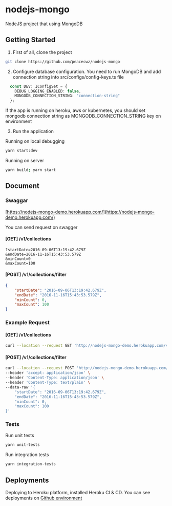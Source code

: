 # nodejs-mongo
NodeJS project that using MongoDB

## Getting Started

1. First of all, clone the project

```bash
git clone https://github.com/peacecwz/nodejs-mongo
```

2. Configure database configuration. You need to run MongoDB and add connection string into src/configs/config-keys.ts file

```ts
  const DEV: IConfigSet = {
    DEBUG_LOGGING_ENABLED: false,
    MONGODB_CONNECTION_STRING: "connection-string"
  };
```

If the app is running on heroku, aws or kubernetes, you should set mongodb connection string as MONGODB_CONNECTION_STRING key on environment

3. Run the application

Running on local debugging

```bash
yarn start:dev
```

Running on server

```bash
yarn build; yarn start
```

## Document

### Swaggar

[https://nodejs-mongo-demo.herokuapp.com/](https://nodejs-mongo-demo.herokuapp.com/)

You can send request on swagger

#### [GET] /v1/collections

```ùrl
?startDate=2016-09-06T13:19:42.679Z
&endDate=2016-11-16T15:43:53.579Z
&minCount=0
&maxCount=100
```

#### [POST] /v1/collections/filter

```json
{ 
	"startDate": "2016-09-06T13:19:42.679Z", 
	"endDate": "2016-11-16T15:43:53.579Z",
	"minCount": 0,
	"maxCount": 100
}
```

### Example Request 

#### [GET] /v1/collections

```bash
curl --location --request GET 'http://nodejs-mongo-demo.herokuapp.com/v1/collections/?startDate=2016-09-06T13:19:42.679Z&endDate=2016-11-16T15:43:53.579Z&minCount=0&maxCount=100'
```

#### [POST] /v1/collections/filter

```bash
curl --location --request POST 'http://nodejs-mongo-demo.herokuapp.com/v1/collections/filter' \
--header 'accept: application/json' \
--header 'Content-Type: application/json' \
--header 'Content-Type: text/plain' \
--data-raw '{ 
	"startDate": "2016-09-06T13:19:42.679Z", 
	"endDate": "2016-11-16T15:43:53.579Z",
	"minCount": 0,
	"maxCount": 100
}'
```

### Tests

Run unit tests

```bash
yarn unit-tests
```

Run integration tests

```bash
yarn integration-tests
```
## Deployments

Deploying to Heroku platform, installed Heroku CI & CD. You can see deployments on [Github environment](https://github.com/peacecwz/nodejs-mongo/deployments)
